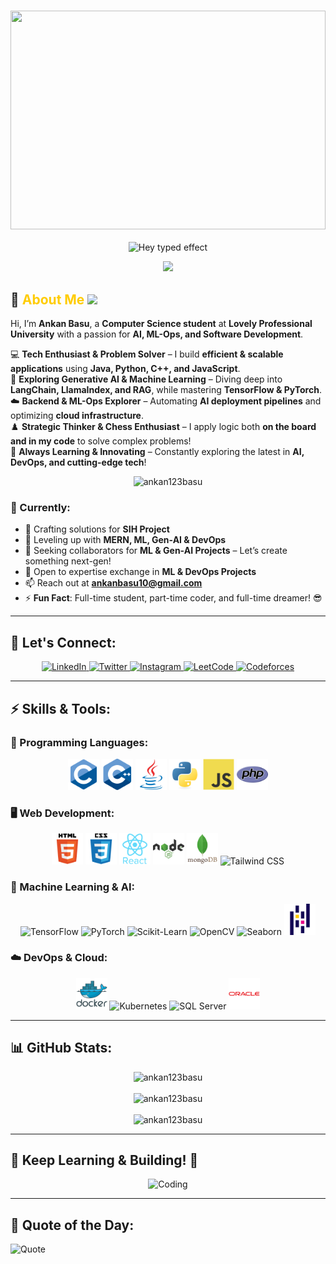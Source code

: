 <div align="center">
  <h3 align="center">
    <img src="https://wallpaperaccess.com/full/5927911.gif" width="100%" height="350">
  </h3> 
</div>

<div align="center">

  ![Hey typed effect](https://readme-typing-svg.herokuapp.com?font=Poppins&weight=500&size=25&pause=1000&center=true&vCenter=true&width=600&lines=Hey+there!+I'm+Ankan+Basu+%F0%9F%91%8B;ML-Ops+And+AI+Enthusiast+⚡;4x+Hackathon+Winner+🏆;Always+learning+%26+building!+🚀)

  <img src="https://media.giphy.com/media/hvRJCLFzcasrR4ia7z/giphy.gif" width="50">
  
</div>

## 🚀 <span style="color:#ffcc00;">About Me</span> <img src="https://media.giphy.com/media/L1R1tvI9svkIWwpVYr/giphy.gif" width="40">

 Hi, I’m **Ankan Basu**, a **Computer Science student** at **Lovely Professional University** with a passion for **AI, ML-Ops, and Software Development**.  

💻 **Tech Enthusiast & Problem Solver** – I build **efficient & scalable applications** using **Java, Python, C++, and JavaScript**.  
🤖 **Exploring Generative AI & Machine Learning** – Diving deep into **LangChain, LlamaIndex, and RAG**, while mastering **TensorFlow & PyTorch**.  
☁️ **Backend & ML-Ops Explorer** – Automating **AI deployment pipelines** and optimizing **cloud infrastructure**.  
♟️ **Strategic Thinker & Chess Enthusiast** – I apply logic both **on the board and in my code** to solve complex problems!  
🚀 **Always Learning & Innovating** – Constantly exploring the latest in **AI, DevOps, and cutting-edge tech**!  
 

<p align="center">
  <img src="https://komarev.com/ghpvc/?username=ankan123basu&label=Profile%20views&color=0e75b6&style=flat" alt="ankan123basu" />
</p>

### 🚀 Currently:
- 🔭 Crafting solutions for **SIH Project**  
- 🌱 Leveling up with **MERN, ML, Gen-AI & DevOps**  
- 👯 Seeking collaborators for **ML & Gen-AI Projects** – Let’s create something next-gen!  
- 🤝 Open to expertise exchange in **ML & DevOps Projects**  
- 📫 Reach out at **ankanbasu10@gmail.com**  
- ⚡ **Fun Fact**: Full-time student, part-time coder, and full-time dreamer! 😎  

---

## 🔗 Let's Connect:
<p align="center">
  <a href="https://www.linkedin.com/in/ankan-basu-595152271" target="_blank">
    <img src="https://raw.githubusercontent.com/rahuldkjain/github-profile-readme-generator/master/src/images/icons/Social/linked-in-alt.svg" alt="LinkedIn" height="40" width="40"/>
  </a>
  <a href="https://x.com/AnkanBasu02" target="_blank">
    <img src="https://raw.githubusercontent.com/rahuldkjain/github-profile-readme-generator/master/src/images/icons/Social/twitter.svg" alt="Twitter" height="40" width="40"/>
  </a>
  <a href="https://www.instagram.com/ank2n10/" target="_blank">
    <img src="https://raw.githubusercontent.com/rahuldkjain/github-profile-readme-generator/master/src/images/icons/Social/instagram.svg" alt="Instagram" height="40" width="40"/>
  </a>
  <a href="https://leetcode.com/u/ankanbasu10/" target="_blank">
    <img src="https://upload.wikimedia.org/wikipedia/commons/1/19/LeetCode_logo_black.png" alt="LeetCode" height="40" width="40"/>
  </a>
  <a href="https://codeforces.com/profile/ankanbasu10" target="_blank">
    <img src="https://upload.wikimedia.org/wikipedia/commons/6/6b/Codeforces_logo.svg" alt="Codeforces" height="40" width="40"/>
  </a>
</p>


---

## ⚡ Skills & Tools:
### 📌 Programming Languages:
<p align="center">
  <img src="https://raw.githubusercontent.com/devicons/devicon/master/icons/c/c-original.svg" alt="C" width="50" height="50"/>
  <img src="https://raw.githubusercontent.com/devicons/devicon/master/icons/cplusplus/cplusplus-original.svg" alt="C++" width="50" height="50"/>
  <img src="https://raw.githubusercontent.com/devicons/devicon/master/icons/java/java-original.svg" alt="Java" width="50" height="50"/>
  <img src="https://raw.githubusercontent.com/devicons/devicon/master/icons/python/python-original.svg" alt="Python" width="50" height="50"/>
  <img src="https://raw.githubusercontent.com/devicons/devicon/master/icons/javascript/javascript-original.svg" alt="JavaScript" width="50" height="50"/>
  <img src="https://raw.githubusercontent.com/devicons/devicon/master/icons/php/php-original.svg" alt="PHP" width="50" height="50"/>
</p>

### 🖥️ Web Development:
<p align="center">
  <img src="https://raw.githubusercontent.com/devicons/devicon/master/icons/html5/html5-original-wordmark.svg" alt="HTML5" width="50" height="50"/>
  <img src="https://raw.githubusercontent.com/devicons/devicon/master/icons/css3/css3-original-wordmark.svg" alt="CSS3" width="50" height="50"/>
  <img src="https://raw.githubusercontent.com/devicons/devicon/master/icons/react/react-original-wordmark.svg" alt="React" width="50" height="50"/>
  <img src="https://raw.githubusercontent.com/devicons/devicon/master/icons/nodejs/nodejs-original-wordmark.svg" alt="Node.js" width="50" height="50"/>
  <img src="https://raw.githubusercontent.com/devicons/devicon/master/icons/mongodb/mongodb-original-wordmark.svg" alt="MongoDB" width="50" height="50"/>
  <img src="https://www.vectorlogo.zone/logos/tailwindcss/tailwindcss-icon.svg" alt="Tailwind CSS" width="50" height="50"/>
</p>

### 🤖 Machine Learning & AI:
<p align="center">
  <img src="https://www.vectorlogo.zone/logos/tensorflow/tensorflow-icon.svg" alt="TensorFlow" width="50" height="50"/>
  <img src="https://www.vectorlogo.zone/logos/pytorch/pytorch-icon.svg" alt="PyTorch" width="50" height="50"/>
  <img src="https://upload.wikimedia.org/wikipedia/commons/0/05/Scikit_learn_logo_small.svg" alt="Scikit-Learn" width="50" height="50"/>
  <img src="https://www.vectorlogo.zone/logos/opencv/opencv-icon.svg" alt="OpenCV" width="50" height="50"/>
  <img src="https://seaborn.pydata.org/_images/logo-mark-lightbg.svg" alt="Seaborn" width="50" height="50"/>
  <img src="https://raw.githubusercontent.com/devicons/devicon/2ae2a900d2f041da66e950e4d48052658d850630/icons/pandas/pandas-original.svg" alt="Pandas" width="50" height="50"/>
</p>

### ☁️ DevOps & Cloud:
<p align="center">
  <img src="https://raw.githubusercontent.com/devicons/devicon/master/icons/docker/docker-original-wordmark.svg" alt="Docker" width="50" height="50"/>
  <img src="https://www.vectorlogo.zone/logos/kubernetes/kubernetes-icon.svg" alt="Kubernetes" width="50" height="50"/>
  <img src="https://www.svgrepo.com/show/303229/microsoft-sql-server-logo.svg" alt="SQL Server" width="50" height="50"/>
  <img src="https://raw.githubusercontent.com/devicons/devicon/master/icons/oracle/oracle-original.svg" alt="Oracle" width="50" height="50"/>
</p>

---

## 📊 GitHub Stats:

<div align="center">
  <img src="https://github-readme-stats.vercel.app/api?username=ankan123basu&show_icons=true&locale=en" alt="ankan123basu" />
  <br><br>
  <img src="https://github-readme-stats.vercel.app/api/top-langs?username=ankan123basu&show_icons=true&theme=highcontrast&locale=en&layout=compact" alt="ankan123basu" />
  <br><br>
  <img src="https://github-readme-streak-stats.herokuapp.com/?user=ankan123basu&theme=highcontrast" alt="ankan123basu" />
</div>

---

## 🎯 Keep Learning & Building! 🚀

<div align="center">
  <img alt="Coding" width="400" src="https://media.giphy.com/media/qgQUggAC3Pfv687qPC/giphy.gif">
</div>

---

## 🌟 Quote of the Day:
![Quote](https://quotes-github-readme.vercel.app/api?type=horizontal&theme=radical)
